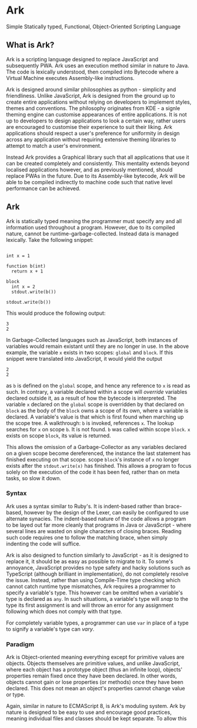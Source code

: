 # Ark
Simple Statically typed, Functional, Object-Oriented Scripting Language

## What is Ark?

Ark is a scripting language designed to replace JavaScript and subsequently PWA. 
Ark uses an execution method similar in nature to Java. The code is lexically understood, then compiled into Bytecode where a Virtual Machine executes Assembly-like instructions.

Ark is designed around similar philosophies as python - simplicity and friendliness. 
Unlike JavaScript, Ark is designed from the ground up to create entire applications without relying on developers to implement styles, themes and conventions. 
The philosophy originates from KDE - a signle theming engine can customise appearances of entire applications. 
It is not up to developers to design applications to look a certain way, rather users are encouraged to customise their experience to suit their liking. 
Ark applications should respect a user's preference for uniformity in design across any application without requiring extensive theming libraries to attempt to match a user's environment.

Instead Ark provides a Graphical library such that all applications that use it can be created completely and consistently. 
This mentality extends beyond localised applications however, and as previously mentioned, should replace PWAs in the future. 
Due to its Assembly-like bytecode, Ark will be able to be compiled indirectly to machine code such that native level performance can be achieved. 

## Ark

Ark is statically typed meaning the programmer must specify any and all information used throughout a program. However, due to its compiled nature, cannot be runtime-garbage-collected. 
Instead data is managed lexically. Take the following snippet:

```

int x = 1

function b(int)
  return x + 1

block
  int x = 2
  stdout.write(b())
  
stdout.write(b())

```

This would produce the following output:

```
3
2
```

In Garbage-Collected languages such as JavaScript, both instances of variables would remain existant until they are no longer in use. 
In the above example, the variable `x` exists in two scopes: `global` and `block`. If this snippet were translated into JavaScript, it would yield the output 

```
2
2
```

as `b` is defined on the `global` scope, and hence any reference to `x` is read as such.
In contrary, a variable declared within a scope will *override* variables declared outside it, as a result of how the bytecode is interpreted. 
The variable `x` declared on the `global` scope is overridden by that declared on `block` as the body of the `block` owns a scope of its own, where a variable is declared. 
A variable's value is that which is first found when marching up the scope tree. 
A walkthrough: `b` is invoked, references `x`. The lookup searches for `x` on scope `b`. It is not found. 
`b` was called within scope `block`. `x` exists on scope `block`, its value is returned.

This allows the omission of a Garbage-Collector as any variables declared on a given scope become dereferenced, the instance the last statement has finished executing on that scope. 
scope `block`'s instance of `x` no longer exists after the `stdout.write(x)` has finished. 
This allows a program to focus solely on the execution of the code it has been fed, rather than on meta tasks, so slow it down.

### Syntax

Ark uses a syntax similar to Ruby's. It is indent-based rather than brace-based, however by the design of the Lexer, can easily be configured to use alternate synacies.
The indent-based nature of the code allows a program to be layed out far more cleanly that programs in Java or JavaScript - where several lines are wasted on single characters of closing braces.
Reading such code requires one to follow the matching brace, when simply indenting the code will suffice.

Ark is also designed to function similarly to JavaScript - as it is designed to replace it, it should be as easy as possible to migrate to it. 
To some's annoyance, JavaScript provides no type safety and hacky solutions such as TypeScript (although brilliant in implementation), do not completely resolve the issue.
Instead, rather than using Compile-Time type checking which cannot catch runtime type mismatches, Ark requires a programmer to specify a variable's type. This however can be omitted when a variable's type is declared as `any`. 
In such situations, a variable's type will *snap* to the type its first assignment is and will throw an error for any assignment following which does not comply with that type. 

For completely variable types, a programmer can use `var` in place of a type to signify a variable's type can *vary*.

### Paradigm

Ark is Object-oriented meaning everything except for primitive values are objects. 
Objects themselves are primitive values, and unlike JavaScript, where each object has a prototype object (thus an infinite loop), objects' properties remain fixed once they have been declared.
In other words, objects cannot gain or lose properties (or methods) once they have been declared. This does not mean an object's properties cannot change value or type. 

Again, similar in nature to ECMAScript 8, is Ark's moduling system. Ark by nature is designed to be easy to use and encourage good practices, meaning individual files and classes should be kept separate. To allow this